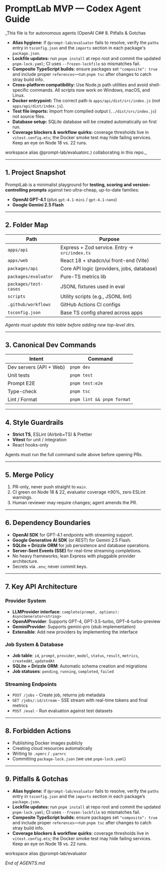 # PromptLab MVP — Codex Agent Guide

\_This file is for autonomous agents (OpenAI C## 8. Pitfalls & Gotchas

- **Alias hygiene:** if `@prompt-lab/evaluator` fails to resolve, verify the `paths` entry in `tsconfig.json` and the `imports` section in each package's `package.json`.
- **Lockfile updates:** run `pnpm install` at repo root and commit the updated `pnpm-lock.yaml`; CI uses `--frozen-lockfile` so mismatches fail.
- **Composite TypeScript builds:** ensure packages set `"composite": true` and include proper `references`—run `pnpm tsc` after changes to catch stray build info.
- **Cross-platform compatibility:** Use Node.js path utilities and avoid shell-specific commands. All scripts now work on Windows, macOS, and Linux.
- **Docker entrypoint:** The correct path is `apps/api/dist/src/index.js` (not `apps/api/dist/index.js`).
- **Test file imports:** Import from compiled output (`../dist/src/index.js`) not source files.
- **Database setup:** SQLite database will be created automatically on first run.
- **Coverage blockers & workflow quirks:** coverage thresholds live in `vitest.config.mts`; the Docker smoke test may hide failing services. Keep an eye on Node 18 vs. 22 runs.

workspace alias @prompt-lab/evaluatorc.) collaborating in this repo.\_

---

## 1. Project Snapshot

PromptLab is a minimalist playground for **testing, scoring and version-controlling prompts** against two ultra-cheap, up-to-date families:

- **OpenAI GPT-4.1** (plus `gpt-4.1-mini` / `gpt-4.1-nano`)
- **Google Gemini 2.5 Flash**

---

## 2. Folder Map

| Path                  | Purpose                                       |
| --------------------- | --------------------------------------------- |
| `apps/api`            | Express + Zod service. Entry → `src/index.ts` |
| `apps/web`            | React 18 + shadcn/ui front-end (Vite)         |
| `packages/api`        | Core API logic (providers, jobs, database)    |
| `packages/evaluator`  | Pure-TS metrics lib                           |
| `packages/test-cases` | JSONL fixtures used in eval                   |
| `scripts`             | Utility scripts (e.g., JSONL lint)            |
| `.github/workflows`   | GitHub Actions CI configs                     |
| `tsconfig.json`       | Base TS config shared across apps             |

_Agents must update this table before adding new top-level dirs._

---

## 3. Canonical Dev Commands

| Intent                  | Command                    |
| ----------------------- | -------------------------- |
| Dev servers (API + Web) | `pnpm dev`                 |
| Unit tests              | `pnpm test`                |
| Prompt E2E              | `pnpm test:e2e`            |
| Type-check              | `pnpm tsc`                 |
| Lint / Format           | `pnpm lint && pnpm format` |

---

## 4. Style Guardrails

- **Strict TS**, ESLint (Airbnb+TS) & Prettier
- **Vitest** for unit / integration
- React hooks-only

Agents must run the full command suite above before opening PRs.

---

## 5. Merge Policy

1. PR-only, never push straight to `main`.
2. CI green on Node 18 & 22, evaluator coverage ≥90%, zero ESLint warnings.
3. Human reviewer may require changes; agent amends the PR.

---

## 6. Dependency Boundaries

- **OpenAI SDK** for GPT-4.1 endpoints with streaming support.
- **Google Generative AI SDK** (or REST) for Gemini 2.5 Flash.
- **SQLite + Drizzle ORM** for job persistence and database operations.
- **Server-Sent Events (SSE)** for real-time streaming completions.
- No heavy frameworks; lean Express with pluggable provider architecture.
- Secrets via `.env`; never commit keys.

---

## 7. Key API Architecture

### Provider System

- **LLMProvider interface**: `complete(prompt, options): AsyncGenerator<string>`
- **OpenAIProvider**: Supports GPT-4, GPT-3.5-turbo, GPT-4-turbo-preview
- **GeminiProvider**: Supports gemini-pro (stub implementation)
- **Extensible**: Add new providers by implementing the interface

### Job System & Database

- **Job table**: `id`, `prompt`, `provider`, `model`, `status`, `result`, `metrics`, `createdAt`, `updatedAt`
- **SQLite + Drizzle ORM**: Automatic schema creation and migrations
- **Job statuses**: `pending`, `running`, `completed`, `failed`

### Streaming Endpoints

- `POST /jobs` - Create job, returns job metadata
- `GET /jobs/:id/stream` - SSE stream with real-time tokens and final metrics
- `POST /eval` - Run evaluation against test datasets

---

## 8. Forbidden Actions

- Publishing Docker images publicly
- Creating cloud resources automatically
- Writing to `.npmrc` / `.yarnrc`
- Committing `package-lock.json` (we use `pnpm-lock.yaml`)

---

## 9. Pitfalls & Gotchas

- **Alias hygiene:** if `@prompt-lab/evaluator` fails to resolve, verify the `paths` entry in `tsconfig.json` and the `imports` section in each package’s `package.json`.
- **Lockfile updates:** run `pnpm install` at repo root and commit the updated `pnpm-lock.yaml`; CI uses `--frozen-lockfile` so mismatches fail.
- **Composite TypeScript builds:** ensure packages set `"composite": true` and include proper `references`—run `pnpm tsc` after changes to catch stray build info.
- **Coverage blockers & workflow quirks:** coverage thresholds live in `vitest.config.mts`; the Docker smoke test may hide failing services. Keep an eye on Node 18 vs. 22 runs.

workspace alias @prompt-lab/evaluator

_End of AGENTS.md_
